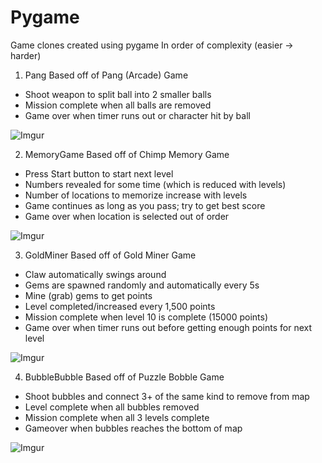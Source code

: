 # Pygame
Game clones created using pygame
In order of complexity (easier -> harder)

1. Pang
Based off of Pang (Arcade) Game
- Shoot weapon to split ball into 2 smaller balls
- Mission complete when all balls are removed
- Game over when timer runs out or character hit by ball

![Imgur](https://i.imgur.com/6uZHC4D.gif)

2. MemoryGame
Based off of Chimp Memory Game
- Press Start button to start next level
- Numbers revealed for some time (which is reduced with levels)
- Number of locations to memorize increase with levels
- Game continues as long as you pass; try to get best score
- Game over when location is selected out of order

![Imgur](https://i.imgur.com/kzjjNxm.gif)

3. GoldMiner
Based off of Gold Miner Game
- Claw automatically swings around
- Gems are spawned randomly and automatically every 5s
- Mine (grab) gems to get points
- Level completed/increased every 1,500 points
- Mission complete when level 10 is complete (15000 points)
- Game over when timer runs out before getting enough points for next level

![Imgur](https://i.imgur.com/qQszPhV.gif)

4. BubbleBubble
Based off of Puzzle Bobble Game
- Shoot bubbles and connect 3+ of the same kind to remove from map
- Level complete when all bubbles removed
- Mission complete when all 3 levels complete
- Gameover when bubbles reaches the bottom of map

![Imgur](https://i.imgur.com/f8t5VD8.gif)
